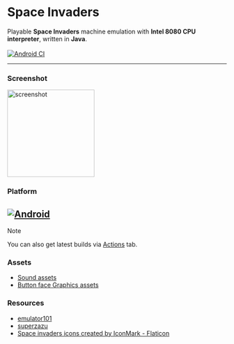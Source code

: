 # Space Invaders

Playable **Space Invaders** machine emulation with **Intel 8080 CPU interpreter**, written in **Java**.\
\
[![Android CI](https://github.com/fireclouu/space_invaders_android/actions/workflows/android.yml/badge.svg?branch=master)](https://github.com/fireclouu/space_invaders_android/actions/workflows/android.yml)

---

### Screenshot
<img alt="screenshot" src="https://github.com/user-attachments/assets/fd39c362-f21d-44af-b9af-5975c919885f" width="200"/>

### Platform

[![Android](https://img.shields.io/badge/Android-3DDC84?style=for-the-badge&logo=android&logoColor=white)](https://github.com/fireclouu/space_invaders_intel_8080_emu/releases/download/alpha-0.5/app-release-unsigned.apk)
---
> [!NOTE]
> You can also get latest builds
> via [Actions](https://github.com/fireclouu/space_invaders_android/actions) tab.

### Assets

- [Sound assets](https://samples.mameworld.info/)
- [Button face Graphics assets](https://ya-webdesign.com)

### Resources

- [emulator101](http://emulator101.com/)
- [superzazu](https://github.com/superzazu/8080)
- <a href="https://www.flaticon.com/free-icons/space-invaders" title="space invaders icons">Space
  invaders icons created by IconMark - Flaticon</a>
